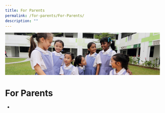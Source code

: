 ```yaml
---
title: For Parents
permalink: /for-parents/For-Parents/
description: ""
---
```

![](/images/Useful%20Links.jpg)

For Parents
===========


*   